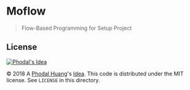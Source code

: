# Moflow

> Flow-Based Programming for Setup Project



License
---

[![Phodal's Idea](http://brand.phodal.com/shields/idea-small.svg)](http://ideas.phodal.com/)

© 2018 A [Phodal Huang](https://www.phodal.com)'s [Idea](http://github.com/phodal/ideas).  This code is distributed under the MIT license. See `LICENSE` in this directory.
